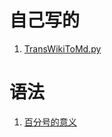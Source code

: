 




# 自己写的
1. [TransWikiToMd.py](TransWikiToMd.md)

# 语法
1. [百分号的意义](http://zhidao.baidu.com/link?url=M61iRVCbbTkjRme0glgVe43pBOcDUiO1FUOYxXeccVcrUAydjnJlUJDNsFgHXKw12YzPP1VvcaOGVLX6oaBCya)